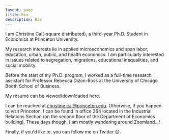 ```yaml
---
layout: page
title: Bio
description: Bio
---
```


I am Christine Cai(-square distributed), a third-year Ph.D. Student in Economics at Princeton University.

My research interests lie in applied microeconomics and span labor, education, urban, public, and health economics. I am particularly interested in issues related to segregation, migrations, educational inequalities, and social mobility.

Before the start of my Ph.D. program, I worked as a full-time research assistant for Professor Rebecca Dizon-Ross at the University of Chicago Booth School of Business.

My résumé can be viewed/downloaded here.

I can be reached at <christine.cai@princeton.edu>. Otherwise, if you happen to visit Princeton, I can be found in office 264 located in the Industrial Relations Section (on the second floor of the Department of Economics building). These days though, I am mostly wandering around Zoomland...!

Finally, if you'd like to, you can follow me on Twitter 😊.
